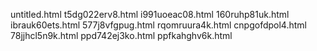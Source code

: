 untitled.html
t5dg022erv8.html
i991uoeac08.html
160ruhp81uk.html
ibrauk60ets.html
577j8vfgpug.html
rqomruura4k.html
cnpgofdpol4.html
78jjhcl5n9k.html
ppd742ej3ko.html
ppfkahghv6k.html